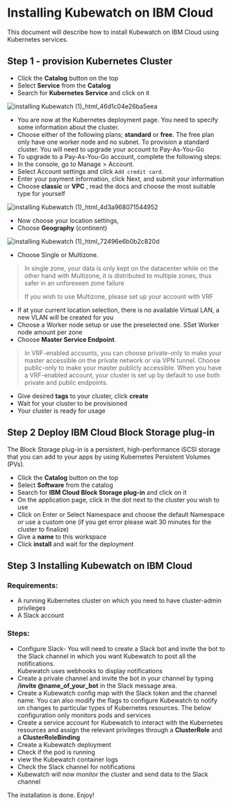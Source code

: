 # Installing Kubewatch on IBM Cloud

This document will describe how to install Kubewatch on IBM Cloud using Kubernetes services.

## Step 1 - provision Kubernetes Cluster

- Click the **Catalog** button on the top
- Select **Service** from the **Catalog**
- Search for **Kubernetes Service** and click on it

![installing Kubewatch (1)_html_46d1c04e26ba5eea](https://user-images.githubusercontent.com/5286796/106396369-7ab63700-642d-11eb-803d-854f917fcf39.png)

- You are now at the Kubernetes deployment page. You need to specify some information about the cluster.
- Choose either of the following plans; **standard** or **free**. The free plan only have one worker node and no subnet. To provision a standard cluster.
  You will need to upgrade your account to Pay-As-You-Go
- To upgrade to a Pay-As-You-Go account, complete the following steps:
- In the console, go to Manage > Account.
- Select Account settings and click `Add credit card`.
- Enter your payment information, click Next, and submit your information
- Choose **classic** or **VPC** , read the docs and choose the most suitable type for yourself

![installing Kubewatch (1)_html_4d3a968071544952](https://user-images.githubusercontent.com/5286796/106396367-79850a00-642d-11eb-92cb-ed60e5998b4d.png)

- Now choose your location settings,
- Choose **Geography** (continent)

![installing Kubewatch (1)_html_72496e6b0b2c820d](https://user-images.githubusercontent.com/5286796/106396363-768a1980-642d-11eb-8eef-f5b71e6b24a4.png)

- Choose Single or Multizone. 

> In single zone, your data is only kept on the datacenter while on the other hand with Multizone, it is distributed to multiple zones, thus safer in an unforeseen zone failure
>
> If you wish to use Multizone, please set up your account with VRF

- If at your current location selection, there is no available Virtual LAN, a new VLAN will be created for you
- Choose a Worker node setup or use the preselected one. SSet Worker node amount per zone
- Choose **Master Service Endpoint**. 

> In VRF-enabled accounts, you can choose private-only to make your master accessible on the private network or via VPN tunnel. Choose public-only to make your master publicly     accessible. When you have a VRF-enabled account, your cluster is set up by default to use both private and public endpoints.
   
- Give desired **tags** to your cluster, click **create**
- Wait for your cluster to be provisioned
- Your cluster is ready for usage

## Step 2 Deploy IBM Cloud Block Storage plug-in

The Block Storage plug-in is a persistent, high-performance iSCSI storage that you can add to your apps by using Kubernetes Persistent Volumes (PVs).

- Click the **Catalog** button on the top
- Select **Software** from the catalog
- Search for **IBM Cloud Block Storage plug-in** and click on it
- On the application page, click in the dot next to the cluster you wish to use
- Click on Enter or Select Namespace and choose the default Namespace or use a custom one (if you get error please wait 30 minutes for the cluster to finalize)
- Give a **name** to this workspace
- Click **install** and wait for the deployment

## Step 3 Installing Kubewatch on IBM Cloud

### Requirements:

- A running Kubernetes cluster on which you need to have cluster-admin privileges
- A Slack account

### Steps:

- Configure Slack- You will need to create a Slack bot and invite the bot to the Slack channel in which you want Kubewatch to post all the notifications. 	
  Kubewatch uses webhooks to display notifications
- Create a private channel and invite the bot in your channel by typing **/invite @name_of_your_bot** in the Slack message area.
- Create a Kubewatch config map with the Slack token and the channel name. You can also modify the flags to configure Kubewatch to notify on changes to particular types of Kubernetes resources. The below configuration only monitors pods and services
- Create a service account for Kubewatch to interact with the Kubernetes resources and assign the relevant privileges through a **ClusterRole** and a **ClusterRoleBinding**
- Create a Kubewatch deployment
- Check if the pod is running
- view the Kubewatch container logs 
- Check the Slack channel for notifications
- Kubewatch will now monitor the cluster and send data to the Slack channel

The installation is done. Enjoy!

 


 
